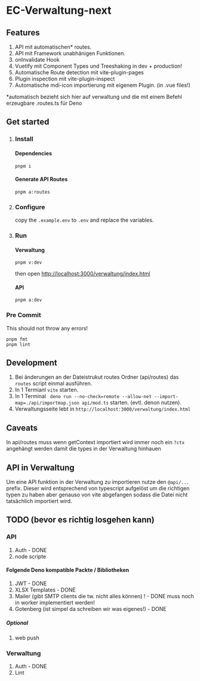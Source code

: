 # EC-Verwaltung-next

## Features

1. API mit automatischen\* routes.
2. API mit Framework unabhänigen Funktionen.
3. onInvalidate Hook
4. Vuetify mit Component Types und Treeshaking in dev + production!
5. Automatische Route detection mit vite-plugin-pages
6. Plugin inspection mit vite-plugin-inspect
7. Automatische mdi-icon importierung mit eigenem Plugin. (in .vue files!)

\*automatisch bezieht sich hier auf verwaltung und die mit einem Befehl erzeugbare .routes.ts für Deno

## Get started

1.  ### Install

    #### Dependencies

    ```
    pnpm i
    ```

    #### Generate API Routes

    ```
    pnpm a:routes
    ```

2.  ### Configure

    copy the `.example.env` to `.env` and replace the variables.

3.  ### Run

    #### Verwaltung

    ```
    pnpm v:dev
    ```

    then open [http://localhost:3000/verwaltung/index.html](http://localhost:3000/verwaltung/index.html)

    #### API

    ```
    pnpm a:dev
    ```

### Pre Commit

This should not throw any errors!

```
pnpm fmt
pnpm lint
```

## Development

1. Bei änderungen an der Dateistrukut routes Ordner (api/routes) das `routes` script einmal ausführen.
2. In 1 Termianl `vite` starten.
3. In 1 Terminal ` deno run --no-check=remote --allow-net --import-map=./api/importmap.json api/mod.ts` starten. (evtl. denon nutzen).
4. Verwaltungsseite lebt in `http://localhost:3000/verwaltung/index.html`

## Caveats

In api/routes muss wenn getContext importiert wird immer noch ein `?ctx` angehängt werden damit die types in der Verwaltung hinhauen

## API in Verwaltung

Um eine API funktion in der Verwaltung zu importieren nutze den `@api/...` prefix. Dieser wird entsprechend von typescript aufgelöst um die richtigen typen zu haben aber genauso von vite abgefangen sodass die Datei nicht tatsächlich importiert wird.

## TODO (bevor es richtig losgehen kann)

### API

1. Auth - DONE
2. node scripte

#### Folgende Deno kompatible Packte / Bibliotheken

1. JWT - DONE
2. XLSX Templates - DONE
3. Mailer (gibt SMTP clients die tw. nicht alles können) ! - DONE muss noch in worker implementiert werden!
4. Gotenberg (ist simpel da schreiben wir was eigenes!) - DONE

##### Optional

1. web push

### Verwaltung

1. Auth - DONE
2. Lint

